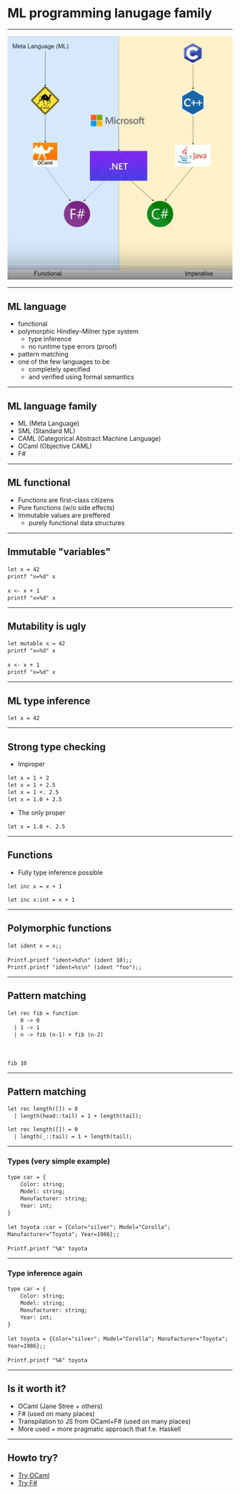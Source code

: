 # ML programming lanugage family

---

![ML family](images/ml_family.png)

---

## ML language

* functional
* polymorphic Hindley–Milner type system
    - type inference
    - no runtime type errors (proof)
* pattern matching
* one of the few languages to be
    - completely specified
    - and verified using formal semantics

---

## ML language family

* ML (Meta Language)
* SML (Standard ML)
* CAML (Categorical Abstract Machine Language)
* OCaml (Objective CAML)
* F#

---

## ML functional

* Functions are first-class citizens
* Pure functions (w/o side effects)
* Immutable values are preffered
    - purely functional data structures

---

## Immutable "variables"

```
let x = 42
printf "x=%d" x

x <- x + 1
printf "x=%d" x
```

---

## Mutability is ugly

```
let mutable x = 42
printf "x=%d" x

x <- x + 1
printf "x=%d" x
```

---

## ML type inference

```
let x = 42
```

---

## Strong type checking

* Improper

```
let x = 1 + 2
let x = 1 + 2.5
let x = 1 +. 2.5
let x = 1.0 + 2.5
```

* The only proper

```
let x = 1.0 +. 2.5
```

---

## Functions

* Fully type inference possible

```
let inc x = x + 1
```

```
let inc x:int = x + 1
```

---

## Polymorphic functions

```
let ident x = x;;

Printf.printf "ident=%d\n" (ident 10);;
Printf.printf "ident=%s\n" (ident "foo");;
```

---

## Pattern matching

```
let rec fib = function 
    0 -> 0
  | 1 -> 1
  | n -> fib (n-1) + fib (n-2)



fib 10
```
---

## Pattern matching

```
let rec length([]) = 0
  | length(head::tail) = 1 + length(tail);
```

```
let rec length([]) = 0
  | length(_::tail) = 1 + length(tail);
```

---

### Types (very simple example)

```
type car = {
    Color: string;
    Model: string;
    Manufacturer: string;
    Year: int;
}

let toyota :car = {Color="silver"; Model="Corolla"; Manufacturer="Toyota"; Year=1986};;

Printf.printf "%A" toyota
```

---

### Type inference again

```
type car = {
    Color: string;
    Model: string;
    Manufacturer: string;
    Year: int;
}

let toyota = {Color="silver"; Model="Corolla"; Manufacturer="Toyota"; Year=1986};;

Printf.printf "%A" toyota
```

---

## Is it worth it?

* OCaml (Jane Stree + others)
* F# (used on many places)
* Transpilation to JS from OCaml+F# (used on many places)
* More used + more pragmatic approach that f.e. Haskell

---

## Howto try?

* [Try OCaml](https://try.ocaml.pro/)
* [Try F#](https://try.fsharp.org/)
